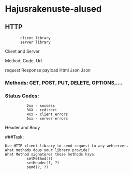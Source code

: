 # Hajusrakenuste-alused


## HTTP     

           client library
           server library

Client and Server

Method, Code, Url


request    Response
payload    Html
Json       Json


### Methods: GET, POST, PUT, DELETE, OPTIONS,.... 

### Status Codes: 
```
          2xx - success
          3XX - redirect
          4xx - client errors
          5xx - server errors
```
Header and Body


###Task:
```
Use HTTP client library to send request to any webserver. 
What methods dous your library provide? 
What Method signatures those methods have:
          setMethod(?)
          setHeader(?, ?)
          send(?, ?)
```

